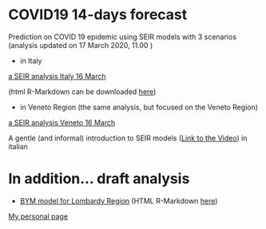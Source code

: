 # COVID19 14-days forecast
Prediction on COVID 19 epidemic using SEIR models with 3 scenarios
(analysis updated on 17 March 2020, 11.00 )
- in Italy

[a SEIR analysis Italy 16 March](draft_analysis_Italy_new.md)

(html R-Markdown can be downloaded [here](draft_analysis_Italy_html.Rmd))

- in Veneto Region (the same analysis, but focused on the Veneto Region)

[a SEIR analysis Veneto 16 March](draft_analysis_Veneto_new.md)


A gentle (and informal) introduction to SEIR models ([Link to the Video](https://cdnapisec.kaltura.com/index.php/extwidget/preview/partner_id/2203921/uiconf_id/38339202/entry_id/0_h8tbt3k6/embed/dynamic)) in italian   

# In addition... draft analysis

- [BYM model for Lombardy Region](BYM_model/INLA_def.md)
(HTML R-Markdown  [here](BYM_model/INLA_def_html.Rmd))


[My personal page](https://paolin83.github.io)

